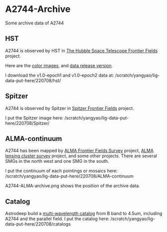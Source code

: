 # A2744-Archive
Some archive data of A2744


## HST

<!--![A2744](https://archive.stsci.edu/prepds/frontier/abell2744-epoch1-annotated.jpg)-->


A2744 is observed by HST in [The Hubble Space Telescope Frontier Fields](https://archive.stsci.edu/prepds/frontier/) project.

Here are the [color images](https://archive.stsci.edu/prepds/frontier/abell2744_display.html), and [data release version](https://archive.stsci.edu/prepds/frontier/abell2744.html).

I download the v1.0-epoch1 and v1.0-epoch2 data at: /scratch/yangyao/lig-data-put-here/220708/hst/ 

## Spitzer

<!--![SFF](https://irsa.ipac.caltech.edu/data/SPITZER/Frontier/images/A2744/A2744.IRAC.1.jpg)-->

A2744 is observed by Spitzer in [Spitzer Frontier Fields](https://irsa.ipac.caltech.edu/data/SPITZER/Frontier/) project.

I put the Spitzer image here: /scratch/yangyao/lig-data-put-here/220708/Spitzer/

## ALMA-continuum

A2744 has been mapped by [ALMA Frontier Fields Survey](https://www.astro.puc.cl/~jgonzal/ALMA_FF.html) project, [ALMA lensing cluster survey](https://ui.adsabs.harvard.edu/abs/2019asrc.confE..64K/abstract) project, and some other projects. There are several SMGs in the north west and one SMG in the south.

I put the continuum of each pointings or mosaics here: /scratch/yangyao/lig-data-put-here/220708/ALMA-continuum 

A2744-ALMA-archive.png shows the position of the archive data.

## Catalog

Astrodeep build a [multi-wavelength catalog](http://www.astrodeep.eu/frontier-fields-summary/) from B band to 4.5um, including A2744 and the parallel field. I put the catalog here: /scratch/yangyao/lig-data-put-here/220708/catalogs



